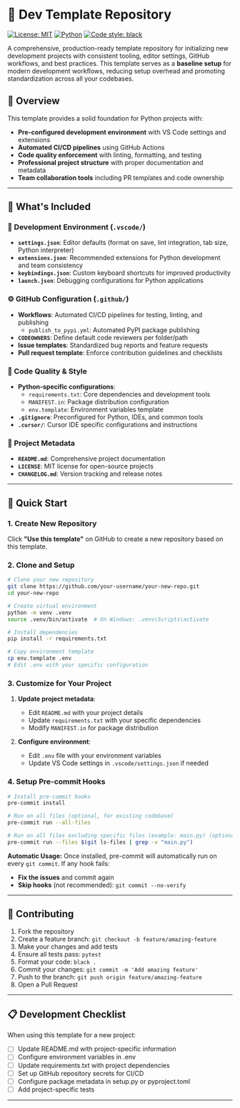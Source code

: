 # 🧱 Dev Template Repository

[![License: MIT](https://img.shields.io/badge/License-MIT-yellow.svg)](https://opensource.org/licenses/MIT)
[![Python](https://img.shields.io/badge/Python-3.12+-blue.svg)](https://www.python.org/)
[![Code style: black](https://img.shields.io/badge/code%20style-black-000000.svg)](https://github.com/psf/black)

A comprehensive, production-ready template repository for initializing new development projects with consistent tooling, editor settings, GitHub workflows, and best practices. This template serves as a **baseline setup** for modern development workflows, reducing setup overhead and promoting standardization across all your codebases.

## 🎯 Overview
This template provides a solid foundation for Python projects with:
- **Pre-configured development environment** with VS Code settings and extensions
- **Automated CI/CD pipelines** using GitHub Actions
- **Code quality enforcement** with linting, formatting, and testing
- **Professional project structure** with proper documentation and metadata
- **Team collaboration tools** including PR templates and code ownership

---

## 📁 What's Included

### 🔧 Development Environment (`.vscode/`)
- **`settings.json`**: Editor defaults (format on save, lint integration, tab size, Python interpreter)
- **`extensions.json`**: Recommended extensions for Python development and team consistency
- **`keybindings.json`**: Custom keyboard shortcuts for improved productivity
- **`launch.json`**: Debugging configurations for Python applications

### ⚙️ GitHub Configuration (`.github/`)
- **Workflows**: Automated CI/CD pipelines for testing, linting, and publishing
  - `publish_to_pypi.yml`: Automated PyPI package publishing
- **`CODEOWNERS`**: Define default code reviewers per folder/path
- **Issue templates**: Standardized bug reports and feature requests
- **Pull request template**: Enforce contribution guidelines and checklists

### 🧹 Code Quality & Style
- **Python-specific configurations**:
  - `requirements.txt`: Core dependencies and development tools
  - `MANIFEST.in`: Package distribution configuration
  - `env.template`: Environment variables template
- **`.gitignore`**: Preconfigured for Python, IDEs, and common tools
- **`.cursor/`**: Cursor IDE specific configurations and instructions

### 📄 Project Metadata
- **`README.md`**: Comprehensive project documentation
- **`LICENSE`**: MIT license for open-source projects
- **`CHANGELOG.md`**: Version tracking and release notes

---

## 🚀 Quick Start

### 1. Create New Repository
Click **"Use this template"** on GitHub to create a new repository based on this template.

### 2. Clone and Setup
```bash
# Clone your new repository
git clone https://github.com/your-username/your-new-repo.git
cd your-new-repo

# Create virtual environment
python -m venv .venv
source .venv/bin/activate  # On Windows: .venv\Scripts\activate

# Install dependencies
pip install -r requirements.txt

# Copy environment template
cp env.template .env
# Edit .env with your specific configuration
```

### 3. Customize for Your Project
1. **Update project metadata**:
   - Edit `README.md` with your project details
   - Update `requirements.txt` with your specific dependencies
   - Modify `MANIFEST.in` for package distribution

2. **Configure environment**:
   - Edit `.env` file with your environment variables
   - Update VS Code settings in `.vscode/settings.json` if needed

### 4. Setup Pre-commit Hooks
```bash
# Install pre-commit hooks
pre-commit install
```

```bash
# Run on all files (optional, for existing codebase)
pre-commit run --all-files
```

```bash
# Run on all files excluding specific files (example: main.py) (optional, for existing codebase)
pre-commit run --files $(git ls-files | grep -v "main.py")
```

**Automatic Usage:**
Once installed, pre-commit will automatically run on every `git commit`. If any hook fails:
- **Fix the issues** and commit again
- **Skip hooks** (not recommended): `git commit --no-verify`

---

## 🤝 Contributing
1. Fork the repository
2. Create a feature branch: `git checkout -b feature/amazing-feature`
3. Make your changes and add tests
4. Ensure all tests pass: `pytest`
5. Format your code: `black .`
6. Commit your changes: `git commit -m 'Add amazing feature'`
7. Push to the branch: `git push origin feature/amazing-feature`
8. Open a Pull Request

---

## 📋 Development Checklist
When using this template for a new project:

- [ ] Update README.md with project-specific information
- [ ] Configure environment variables in .env
- [ ] Update requirements.txt with project dependencies
- [ ] Set up GitHub repository secrets for CI/CD
- [ ] Configure package metadata in setup.py or pyproject.toml
- [ ] Add project-specific tests

---
